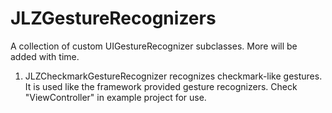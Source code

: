 # JLZGestureRecognizers
A collection of custom UIGestureRecognizer subclasses. More will be added with time.

1) JLZCheckmarkGestureRecognizer recognizes checkmark-like gestures. 
It is used like the framework provided gesture recognizers. Check "ViewController" in example project for use.
